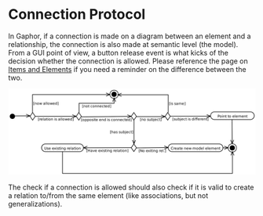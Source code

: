 # Connection Protocol

In Gaphor, if a connection is made on a diagram between an element and a
relationship, the connection is also made at semantic level (the model). From a
GUI point of view, a button release event is what kicks of the decision whether
the connection is allowed. Please reference the page on [Items and
Elements](items.md) if you need a reminder on the difference between the two.

![connection chart](connect/main.svg)

The check if a connection is allowed should also check if it is valid to
create a relation to/from the same element (like associations, but not
generalizations).
